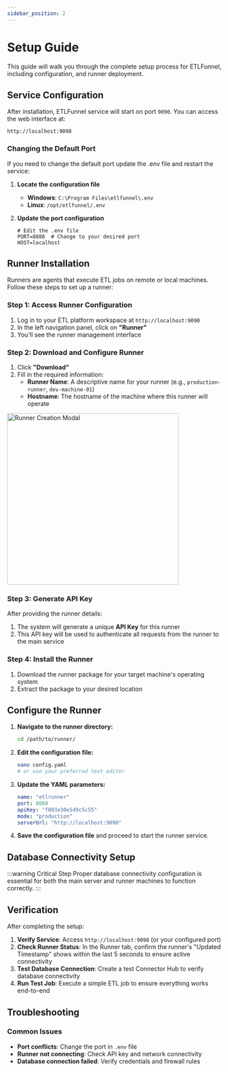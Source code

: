 ```yaml
---
sidebar_position: 2
---
```


# Setup Guide

This guide will walk you through the complete setup process for ETLFunnel, including configuration, and runner deployment.

## Service Configuration

After installation, ETLFunnel service will start on port `9090`. You can access the web interface at:

```
http://localhost:9090
```

### Changing the Default Port

If you need to change the default port update the .env file and restart the service:

1. **Locate the configuration file**
   - **Windows**: `C:\Program Files\etlfunnel\.env`
   - **Linux**: `/opt/etlfunnel/.env`

2. **Update the port configuration**
   ```env
   # Edit the .env file
   PORT=8080  # Change to your desired port
   HOST=localhost
   ```

## Runner Installation

Runners are agents that execute ETL jobs on remote or local machines. Follow these steps to set up a runner:

### Step 1: Access Runner Configuration

1. Log in to your ETL platform workspace at `http://localhost:9090`
2. In the left navigation panel, click on **"Runner"**
3. You'll see the runner management interface

### Step 2: Download and Configure Runner

1. Click **"Download"**
2. Fill in the required information:
   - **Runner Name**: A descriptive name for your runner (e.g., `production-runner`, `dev-machine-01`)
   - **Hostname**: The hostname of the machine where this runner will operate

<img src="/img/page_setup_guide/runner_download.png" alt="Runner Creation Modal" width="400" />

### Step 3: Generate API Key

After providing the runner details:

1. The system will generate a unique **API Key** for this runner
2. This API key will be used to authenticate all requests from the runner to the main service


### Step 4: Install the Runner

1. Download the runner package for your target machine's operating system
2. Extract the package to your desired location

## Configure the Runner
1. **Navigate to the runner directory:**
   ```bash
   cd /path/to/runner/
   ```

2. **Edit the configuration file:**
   ```bash
   nano config.yaml
   # or use your preferred text editor
   ```

3. **Update the YAML parameters:**
   ```yaml
   name: "etlrunner"
   port: 8080
   apiKey: "f893e30e549c5c55"
   mode: "production"
   serverUrl: "http://localhost:9090"
   ```

4. **Save the configuration file** and proceed to start the runner service.

## Database Connectivity Setup

:::warning Critical Step
Proper database connectivity configuration is essential for both the main server and runner machines to function correctly.
:::

## Verification

After completing the setup:

1. **Verify Service**: Access `http://localhost:9090` (or your configured port)
2. **Check Runner Status**: In the Runner tab, confirm the runner's "Updated Timestamp" shows within the last 5 seconds to ensure active connectivity
3. **Test Database Connection**: Create a test Connector Hub to verify database connectivity
4. **Run Test Job**: Execute a simple ETL job to ensure everything works end-to-end

## Troubleshooting

### Common Issues

- **Port conflicts**: Change the port in `.env` file
- **Runner not connecting**: Check API key and network connectivity
- **Database connection failed**: Verify credentials and firewall rules